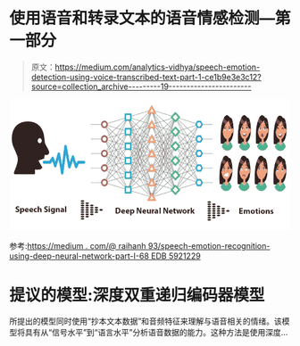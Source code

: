 # 使用语音和转录文本的语音情感检测—第一部分

> 原文：<https://medium.com/analytics-vidhya/speech-emotion-detection-using-voice-transcribed-text-part-1-ce1b9e3e3c12?source=collection_archive---------19----------------------->

![](img/bb31c4b96422c2c92b534f3673853aef.png)

参考:[https://medium . com/@ raihanh 93/speech-emotion-recognition-using-deep-neural-network-part-I-68 EDB 5921229](/@raihanh93/speech-emotion-recognition-using-deep-neural-network-part-i-68edb5921229)

# 提议的模型:深度双重递归编码器模型

所提出的模型同时使用“抄本文本数据”和音频特征来理解与语音相关的情绪。该模型将具有从“信号水平”到“语言水平”分析语音数据的能力。这种方法是使用深度…
